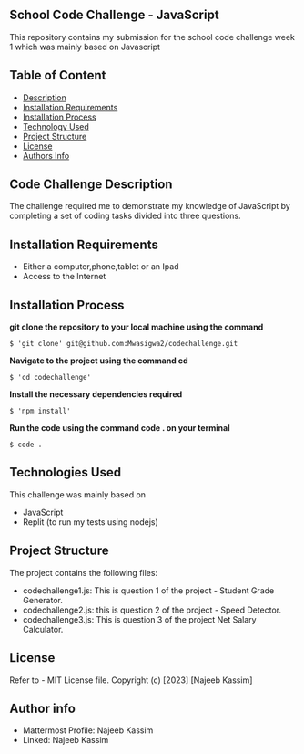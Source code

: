 ##  School Code Challenge - JavaScript
This repository contains my submission for the school code challenge week 1 which was mainly based on Javascript

## Table of Content
- [Description](https://github.com/Mwasigwa2/codechallenge#code-challenge-description)
- [Installation Requirements](https://github.com/Mwasigwa2/codechallenge#installation-requirements)
- [Installation Process](https://github.com/Mwasigwa2/codechallenge#installation-process)
- [Technology Used](https://github.com/Mwasigwa2/codechallenge#installation-process)
- [Project Structure](https://github.com/Mwasigwa2/codechallenge#installation-process)
- [License](https://github.com/Mwasigwa2/codechallenge#license)
- [Authors Info](https://github.com/Mwasigwa2/codechallenge#installation-process)

## Code Challenge Description
The challenge required me to demonstrate my knowledge of JavaScript by completing a set of coding tasks divided into three questions.

## Installation Requirements
- Either a computer,phone,tablet or an Ipad
- Access to the Internet

## Installation Process

**git clone the repository to your local machine using the command**

```
$ 'git clone' git@github.com:Mwasigwa2/codechallenge.git
```

**Navigate to the project using the command cd**
```
$ 'cd codechallenge'
```
**Install the necessary dependencies required**
```
$ 'npm install'
```

**Run the code using the command code . on your terminal**
```
$ code .
```

## Technologies Used
This challenge was mainly based on
- JavaScript
- Replit (to run my tests using nodejs)
 
## Project Structure
  The project contains the following files:
- codechallenge1.js: This is question 1 of the project - Student Grade Generator.
- codechallenge2.js: this is question 2 of the project - Speed Detector.
- codechallenge3.js: This is question 3 of the project Net Salary Calculator.

## License
Refer to - MIT License file.
Copyright (c) [2023] [Najeeb Kassim]

## Author info
- Mattermost Profile: Najeeb Kassim
- Linked: Najeeb Kassim
